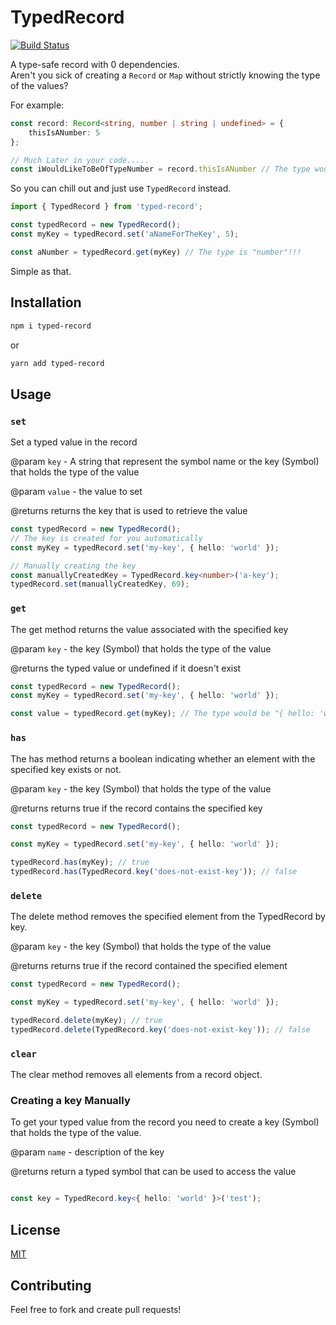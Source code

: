 # TypedRecord

[![Build Status](https://github.com/tzachbon/typed-record/workflows/tests/badge.svg)](https://github.com/tzachbon/typed-record/actions)

A type-safe record with 0 dependencies.\
Aren't you sick of creating a `Record` or `Map` without strictly knowing the type of the values?

For example:
```ts
const record: Record<string, number | string | undefined> = {
    thisIsANumber: 5
};

// Much Later in your code.....
const iWouldLikeToBeOfTypeNumber = record.thisIsANumber // The type would be "string | number | undefined" unfortunately...
```

So you can chill out and just use `TypedRecord` instead.

```ts
import { TypedRecord } from 'typed-record';

const typedRecord = new TypedRecord();
const myKey = typedRecord.set('aNameForTheKey', 5);

const aNumber = typedRecord.get(myKey) // The type is "number"!!!
```
Simple as that.

## Installation

```bash
npm i typed-record
```

or

```bash
yarn add typed-record
```

## Usage

### `set`

Set a typed value in the record

@param `key` - A string that represent the symbol name or the key (Symbol) that holds the type of the value

@param `value` - the value to set

@returns returns the key that is used to retrieve the value

```ts
const typedRecord = new TypedRecord();
// The key is created for you automatically
const myKey = typedRecord.set('my-key', { hello: 'world' });

// Manually creating the key
const manuallyCreatedKey = TypedRecord.key<number>('a-key');
typedRecord.set(manuallyCreatedKey, 69);
```

### `get`

The get method returns the value associated with the specified key

@param `key` - the key (Symbol) that holds the type of the value

@returns the typed value or undefined if it doesn't exist

```ts
const typedRecord = new TypedRecord();
const myKey = typedRecord.set('my-key', { hello: 'world' });

const value = typedRecord.get(myKey); // The type would be "{ hello: 'world' }"
```

### `has`

The has method returns a boolean indicating whether an element with the specified key exists or not.

@param `key` - the key (Symbol) that holds the type of the value

@returns returns true if the record contains the specified key

```ts
const typedRecord = new TypedRecord();

const myKey = typedRecord.set('my-key', { hello: 'world' });

typedRecord.has(myKey); // true
typedRecord.has(TypedRecord.key('does-not-exist-key')); // false

```

### `delete`

The delete method removes the specified element from the TypedRecord by key.

@param `key` - the key (Symbol) that holds the type of the value

@returns returns true if the record contained the specified element

```ts
const typedRecord = new TypedRecord();

const myKey = typedRecord.set('my-key', { hello: 'world' });

typedRecord.delete(myKey); // true
typedRecord.delete(TypedRecord.key('does-not-exist-key')); // false

```

### `clear`

The clear method removes all elements from a record object.

### Creating a key Manually

To get your typed value from the record you need to create a key (Symbol) that holds the type of the value.

@param `name` - description of the key

@returns return a typed symbol that can be used to access the value

```ts

const key = TypedRecord.key<{ hello: 'world' }>('test');

```

## License

[MIT](./LICENSE)

## Contributing

Feel free to fork and create pull requests!
